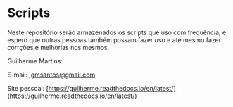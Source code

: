 # Scripts

Neste repositório serão armazenados os scripts que uso com frequência, e espero que outras pessoas também possam fazer uso e até mesmo fazer corrções e melhorias nos mesmos.

Guilherme Martins:

E-mail: jgmsantos@gmail.com

Site pessoal: [https://guilherme.readthedocs.io/en/latest/](https://guilherme.readthedocs.io/en/latest/)

